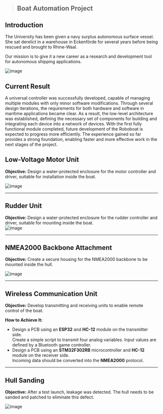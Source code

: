 > ## Boat Automation Project

## Introduction
The University has been given a navy surplus autonomous surface vessel. She sat derelict in a warehouse in Eckenförde for several years before being rescued and brought to Rhine-Waal.

Our mission is to give it a new career as a research and development tool for autonomous shipping applications. 

![image](images/seewiesel.jpg)

## Current Result
A universal controller was successfully developed, capable of managing multiple modules with only minor software modifications. Through several design iterations, the requirements for both hardware and software in maritime applications became clear. As a result, the low-level architecture was established, defining the necessary set of components for building and integrating each device into a network of devices.
With the first fully functional module completed, future development of the Roboboat is expected to progress more efficiently. The experience gained so far provides a strong foundation, enabling faster and more effective work in the next stages of the project.

## Low-Voltage Motor Unit  
**Objective:** Design a water-protected enclosure for the motor controller and driver, suitable for installation inside the boat.

![image](images/block-diagram.png)

---

## Rudder Unit  
**Objective:** Design a water-protected enclosure for the rudder controller and driver, suitable for mounting inside the boat.  
![image](images/rudder.jpg)

---

## NMEA2000 Backbone Attachment  
**Objective:** Create a secure housing for the NMEA2000 backbone to be mounted inside the hull.

![image](images/backbone.jpg)

---

## Wireless Communication Unit  
**Objective:** Develop transmitting and receiving units to enable remote control of the boat.

**How to Achieve It:**  
- Design a PCB using an **ESP32** and **HC-12** module on the transmitter side.  
  Create a simple script to transmit four analog variables. Input values are defined by a Bluetooth game controller.  
- Design a PCB using an **STM32F302RB** microcontroller and **HC-12** module on the receiver side.  
  Incoming data should be converted into the **NMEA2000** protocol.

---

## Hull Sanding  
**Objective:** After a test launch, leakage was detected. The hull needs to be sanded and patched to eliminate this defect.

![image](images/wheel.JPG)

